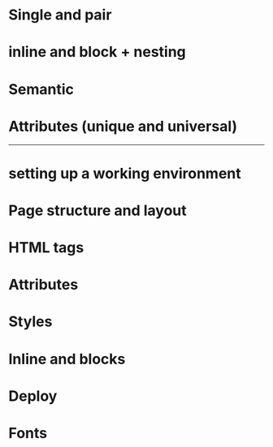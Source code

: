 # Single and pair
# inline and block + nesting
# Semantic
# Attributes (unique and universal)

________________________________________________

# setting up a working environment
# Page structure and layout
# HTML tags
# Attributes
# Styles
# Inline and blocks
# Deploy 
# Fonts
